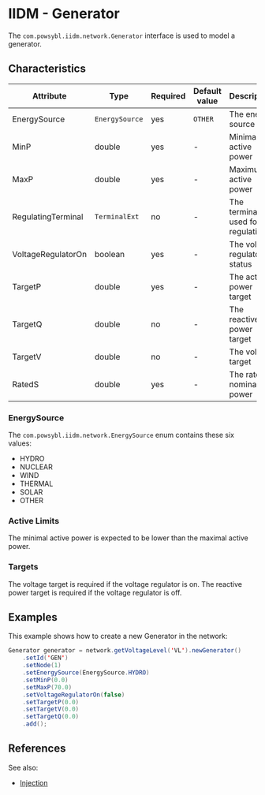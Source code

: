 # IIDM - Generator

The `com.powsybl.iidm.network.Generator` interface is used to model a generator.

## Characteristics
| Attribute | Type | Required | Default value | Description |
| --------- | ---- | -------- | ------------- | ----------- |
| EnergySource | `EnergySource` | yes | `OTHER` | The energy source |
| MinP | double | yes | - | Minimal active power |
| MaxP | double | yes | - | Maximum active power |
| RegulatingTerminal | `TerminalExt` | no | - | The terminal used for regulation |
| VoltageRegulatorOn | boolean | yes | - | The voltage regulator status |
| TargetP | double | yes | - | The active power target |
| TargetQ | double | no | - | The reactive power target |
| TargetV | double | no | - | The voltage target |
| RatedS | double | yes | - | The rated nominal power |

### EnergySource
The `com.powsybl.iidm.network.EnergySource` enum contains these six values:
- HYDRO
- NUCLEAR
- WIND
- THERMAL
- SOLAR
- OTHER

### Active Limits
The minimal active power is expected to be lower than the maximal active power.

### Targets
The voltage target is required if the voltage regulator is on.
The reactive power target is required if the voltage regulator is off.

## Examples
This example shows how to create a new Generator in the network:
```java
Generator generator = network.getVoltageLevel('VL').newGenerator()
    .setId('GEN')
    .setNode(1)
    .setEnergySource(EnergySource.HYDRO)
    .setMinP(0.0)
    .setMaxP(70.0)
    .setVoltageRegulatorOn(false)
    .setTargetP(0.0)
    .setTargetV(0.0)
    .setTargetQ(0.0)
    .add();
```

## References
See also:
- [Injection](injection.md)


